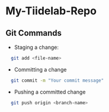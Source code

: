# My-Tiidelab-Repo

## Git Commands

- Staging a change:

```bash
  git add <file-name>
```

- Committing a change

```bash
  git commit -m "Your commit message"
```

- Pushing a committed change

```bash
  git push origin <branch-name>
```
